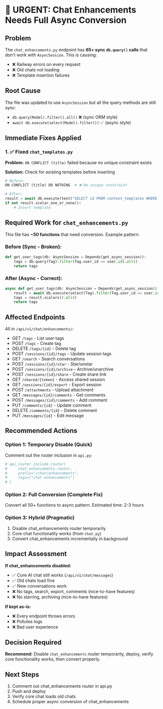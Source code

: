 # 🚨 URGENT: Chat Enhancements Needs Full Async Conversion

## Problem

The `chat_enhancements.py` endpoint has **65+ sync `db.query()` calls** that don't work with `AsyncSession`. This is causing:
- ❌ Railway errors on every request
- ❌ Old chats not loading
- ❌ Template insertion failures

## Root Cause

The file was updated to use `AsyncSession` but all the query methods are still sync:
- `db.query(Model).filter().all()` ❌ (sync ORM style)
- `await db.execute(select(Model).filter())` ✅ (async style)

## Immediate Fixes Applied

### 1. ✅ Fixed `chat_templates.py`
**Problem:** `ON CONFLICT (title)` failed because no unique constraint exists

**Solution:** Check for existing templates before inserting
```python
# Before:
ON CONFLICT (title) DO NOTHING  # ❌ No unique constraint

# After:
result = await db.execute(text("SELECT id FROM content_templates WHERE title = :title"))
if not result.scalar_one_or_none():
    # Insert template
```

## Required Work for `chat_enhancements.py`

This file has **~50 functions** that need conversion. Example pattern:

### Before (Sync - Broken):
```python
def get_user_tags(db: AsyncSession = Depends(get_async_session)):
    tags = db.query(Tag).filter(Tag.user_id == user.id).all()
    return tags
```

### After (Async - Correct):
```python
async def get_user_tags(db: AsyncSession = Depends(get_async_session)):
    result = await db.execute(select(Tag).filter(Tag.user_id == user.id))
    tags = result.scalars().all()
    return tags
```

## Affected Endpoints

All in `/api/v1/chat/enhancements/`:
- GET `/tags` - List user tags
- POST `/tags` - Create tag
- DELETE `/tags/{id}` - Delete tag
- POST `/sessions/{id}/tags` - Update session tags
- GET `/search` - Search conversations
- POST `/sessions/{id}/star` - Star/unstar
- POST `/sessions/{id}/archive` - Archive/unarchive
- POST `/sessions/{id}/share` - Create share link
- GET `/shared/{token}` - Access shared session
- GET `/sessions/{id}/export` - Export session
- POST `/attachments` - Upload attachment
- GET `/messages/{id}/comments` - Get comments
- POST `/messages/{id}/comments` - Add comment
- PUT `/comments/{id}` - Update comment
- DELETE `/comments/{id}` - Delete comment
- PUT `/messages/{id}` - Edit message

## Recommended Actions

### Option 1: Temporary Disable (Quick)
Comment out the router inclusion in `api.py`:
```python
# api_router.include_router(
#     chat_enhancements.router,
#     prefix="/chat/enhancements",
#     tags=["chat-enhancements"]
# )
```

### Option 2: Full Conversion (Complete Fix)
Convert all 50+ functions to async pattern. Estimated time: 2-3 hours

### Option 3: Hybrid (Pragmatic)
1. Disable chat_enhancements router temporarily
2. Core chat functionality works (from `chat.py`)
3. Convert chat_enhancements incrementally in background

## Impact Assessment

**If chat_enhancements disabled:**
- ✅ Core AI chat still works (`/api/v1/chat/messages`)
- ✅ Old chats load fine
- ✅ New conversations work
- ❌ No tags, search, export, comments (nice-to-have features)
- ❌ No starring, archiving (nice-to-have features)

**If kept as-is:**
- ❌ Every endpoint throws errors
- ❌ Pollutes logs
- ❌ Bad user experience

## Decision Required

**Recommend:** Disable `chat_enhancements` router temporarily, deploy, verify core functionality works, then convert properly.

## Next Steps

1. Comment out chat_enhancements router in api.py
2. Push and deploy
3. Verify core chat loads old chats
4. Schedule proper async conversion of chat_enhancements
